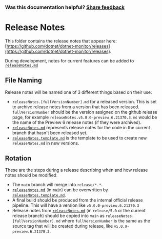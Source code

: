 
### Was this documentation helpful? [Share feedback](https://www.research.net/r/DGDQWXH?src=documentation%2FreleaseNotes%2FREADME)

# Release Notes
This folder contains the release notes that appear here: [https://github.com/dotnet/dotnet-monitor/releases](https://github.com/dotnet/dotnet-monitor/releases).

During development, notes for current features can be added to [`releaseNotes.md`](https://github.com/dotnet/dotnet-monitor/tree/main/documentation/releaseNotes/releaseNotes.md)

## File Naming
Release notes will be named one of 3 different things based on their use:

- `releaseNotes.[fullVersionNumber].md` for a released version. This is set to archive release notes from a version that has been released. `fullVersionNumber` should be the version assigned on the github release page, for example `releaseNotes.v5.0.0-preview.6.21370.3.md` would be the name of the Preview 6 release notes (if they were archived).
- [`releaseNotes.md`](https://github.com/dotnet/dotnet-monitor/tree/main/documentation/releaseNotes/releaseNotes.md) represents release notes for the code in the current branch that hasn't been released yet.
- [`releaseNotes.template.md`](https://github.com/dotnet/dotnet-monitor/tree/main/documentation/releaseNotes/releaseNotes.template.md) is the template to be used to create new `releaseNotes.md` in new versions.

## Rotation
These are the steps during a release describing when and how release notes should be modified:

- The `main` branch will merge into `release/*.*`.
- [`releaseNotes.md`](https://github.com/dotnet/dotnet-monitor/tree/main/documentation/releaseNotes/releaseNotes.md) (in `main`) can be overwritten by [`releaseNotes.template.md`](https://github.com/dotnet/dotnet-monitor/tree/main/documentation/releaseNotes/releaseNotes.template.md).
- A final build should be produced from the internal official release pipeline. This will have a version like `v5.0.0-preview.6.21370.3`
- Release notes from [`releaseNotes.md`](https://github.com/dotnet/dotnet-monitor/tree/release/5.0/documentation/releaseNotes/releaseNotes.md) (in `release/5.0` or the current release branch) should be copied into `main` as `releaseNotes.[fullVersionNumber].md` where `fullVersionNumber` is the same as the source tag that will be created during release, like `v5.0.0-preview.6.21370.3`.
